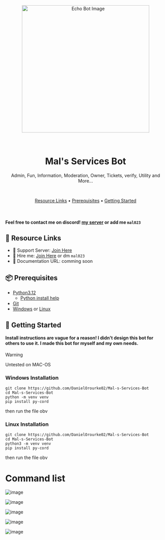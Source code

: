 <div align="center">
  <img src="https://github.com/user-attachments/assets/0063b5e0-02a9-4d8b-9e69-a4840f7289fc" alt="Echo Bot Image" width="400">
</div>


<h1 align="center">
  <br>
  Mal's Services Bot
  <br>
</h1>

<p align="center">Admin, Fun, Information, Moderation, Owner, Tickets, verify, Utility and More...</p>

<br>

<p align="center">
  <a href="#-resource-links">Resource Links</a>
  •
  <a href="#-prerequisites">Prerequisites</a>
  •
  <a href="#-getting-started">Getting Started</a>
</p>

<br>

#### Feel free to contact me on discord! [my server](https://discord.gg/kNWkT8xWg6) or add me `mal023`

## 🔗 Resource Links

- 🤝 Support Server: [Join Here](https://discord.gg/kNWkT8xWg6)
- 🤝 Hire me: [Join Here](https://discord.gg/kNWkT8xWg6) or dm `mal023`
- 📂 Documentation URL: comming soon

## 📦 Prerequisites

- [Python3.12](https://www.python.org/downloads/release/python-3120/)
  - [Python install help](https://www.youtube.com/watch?v=nU2Egc3Zx3Q) 
- [Git](https://git-scm.com/downloads)
- [Windows](https://www.microsoft.com/en-gb/windows) or [Linux](https://ubuntu.com/)

## 🚀 Getting Started

#### Install instructions are vague for a reason! I didn't design this bot for others to use it. I made this bot for myself and my own needs. 

> [!WARNING]
> Untested on MAC-OS

### Windows Installation

```
git clone https://github.com/DanielOrourke02/Mal-s-Services-Bot
cd Mal-s-Services-Bot
python -m venv venv
pip install py-cord
```

then run the file obv

### Linux Installation

```
git clone https://github.com/DanielOrourke02/Mal-s-Services-Bot
cd Mal-s-Services-Bot
python3 -m venv venv
pip install py-cord
```

then run the file obv

# Command list

![image](https://github.com/user-attachments/assets/50054884-dc51-46ca-9f07-06adc0de600c)

![image](https://github.com/user-attachments/assets/4ce9db0b-0b35-4ba4-b014-a3b84c225251)

![image](https://github.com/user-attachments/assets/eb94706d-7622-4f50-9f53-c99a71a07986)

![image](https://github.com/user-attachments/assets/f4abc441-f7f4-4b87-94a3-a7f4f6a00c00)

![image](https://github.com/user-attachments/assets/afad9fd3-5ed9-4301-81db-8a62fbaddf1b)
